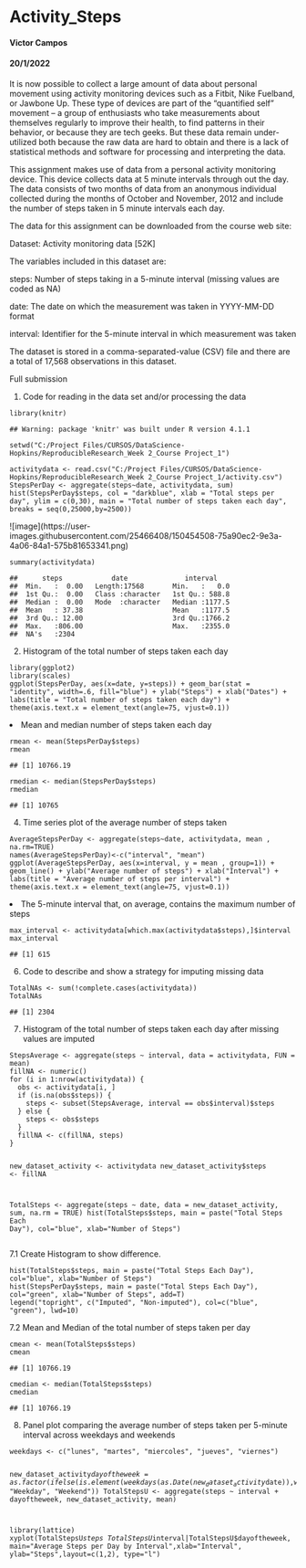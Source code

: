 <h1 class="title toc-ignore">Activity_Steps</h1>
<h4 class="author">Victor Campos</h4>
<h4 class="date">20/1/2022</h4>

</div>


<p>It is now possible to collect a large amount of data about personal movement using activity monitoring devices such as a Fitbit, Nike Fuelband, or Jawbone Up. These type of devices are part of the “quantified self” movement – a group of enthusiasts who take measurements about themselves regularly to improve their health, to find patterns in their behavior, or because they are tech geeks. But these data remain under-utilized both because the raw data are hard to obtain and there is a lack of statistical methods and software for processing and interpreting the data.</p>
<p>This assignment makes use of data from a personal activity monitoring device. This device collects data at 5 minute intervals through out the day. The data consists of two months of data from an anonymous individual collected during the months of October and November, 2012 and include the number of steps taken in 5 minute intervals each day.</p>
<p>The data for this assignment can be downloaded from the course web site:</p>
<p>Dataset: Activity monitoring data [52K]</p>
<p>The variables included in this dataset are:</p>
<p>steps: Number of steps taking in a 5-minute interval (missing values are coded as NA)</p>
<p>date: The date on which the measurement was taken in YYYY-MM-DD format</p>
<p>interval: Identifier for the 5-minute interval in which measurement was taken</p>
<p>The dataset is stored in a comma-separated-value (CSV) file and there are a total of 17,568 observations in this dataset.</p>
<p>Full submission</p>
<ol style="list-style-type: decimal">
<li>Code for reading in the data set and/or processing the data</li>
</ol>
<pre class="r"><code>library(knitr)</code></pre>
<pre><code>## Warning: package &#39;knitr&#39; was built under R version 4.1.1</code></pre>
<pre class="r"><code>setwd(&quot;C:/Project Files/CURSOS/DataScience-Hopkins/ReproducibleResearch_Week 2_Course Project_1&quot;)</code></pre>
<pre class="r"><code>activitydata &lt;- read.csv(&quot;C:/Project Files/CURSOS/DataScience-Hopkins/ReproducibleResearch_Week 2_Course Project_1/activity.csv&quot;)
StepsPerDay &lt;- aggregate(steps~date, activitydata, sum)
hist(StepsPerDay$steps, col = &quot;darkblue&quot;, xlab = &quot;Total steps per day&quot;, ylim = c(0,30), main = &quot;Total number of steps taken each day&quot;, breaks = seq(0,25000,by=2500))</code></pre>
![image](https://user-images.githubusercontent.com/25466408/150454508-75a90ec2-9e3a-4a06-84a1-575b81653341.png)

<pre class="r"><code>summary(activitydata)</code></pre>
<pre><code>##      steps            date              interval     
##  Min.   :  0.00   Length:17568       Min.   :   0.0  
##  1st Qu.:  0.00   Class :character   1st Qu.: 588.8  
##  Median :  0.00   Mode  :character   Median :1177.5  
##  Mean   : 37.38                      Mean   :1177.5  
##  3rd Qu.: 12.00                      3rd Qu.:1766.2  
##  Max.   :806.00                      Max.   :2355.0  
##  NA&#39;s   :2304</code></pre>
<ol start="2" style="list-style-type: decimal">
<li>Histogram of the total number of steps taken each day</li>
</ol>
<pre class="r"><code>library(ggplot2)
library(scales)
ggplot(StepsPerDay, aes(x=date, y=steps)) + geom_bar(stat = &quot;identity&quot;, width=.6, fill=&quot;blue&quot;) + ylab(&quot;Steps&quot;) + xlab(&quot;Dates&quot;) + labs(title = &quot;Total number of steps taken each day&quot;) + theme(axis.text.x = element_text(angle=75, vjust=0.1))</code></pre>

<li>Mean and median number of steps taken each day</li>
</ol>
<pre class="r"><code>rmean &lt;- mean(StepsPerDay$steps)
rmean</code></pre>
<pre><code>## [1] 10766.19</code></pre>
<pre class="r"><code>rmedian &lt;- median(StepsPerDay$steps)
rmedian</code></pre>
<pre><code>## [1] 10765</code></pre>
<ol start="4" style="list-style-type: decimal">
<li>Time series plot of the average number of steps taken</li>
</ol>
<pre class="r"><code>AverageStepsPerDay &lt;- aggregate(steps~date, activitydata, mean , na.rm=TRUE)
names(AverageStepsPerDay)&lt;-c(&quot;interval&quot;, &quot;mean&quot;)
ggplot(AverageStepsPerDay, aes(x=interval, y = mean , group=1)) + geom_line() + ylab(&quot;Average number of steps&quot;) + xlab(&quot;Interval&quot;) + labs(title = &quot;Average number of steps per interval&quot;) + theme(axis.text.x = element_text(angle=75, vjust=0.1))</code></pre>


<li>The 5-minute interval that, on average, contains the maximum number of steps</li>
</ol>
<pre class="r"><code>max_interval &lt;- activitydata[which.max(activitydata$steps),]$interval
max_interval</code></pre>
<pre><code>## [1] 615</code></pre>
<ol start="6" style="list-style-type: decimal">
<li>Code to describe and show a strategy for imputing missing data</li>
</ol>
<pre class="r"><code>TotalNAs &lt;- sum(!complete.cases(activitydata))
TotalNAs</code></pre>
<pre><code>## [1] 2304</code></pre>
<ol start="7" style="list-style-type: decimal">
<li>Histogram of the total number of steps taken each day after missing values are imputed</li>
</ol>
<pre class="r"><code>StepsAverage &lt;- aggregate(steps ~ interval, data = activitydata, FUN = mean)
fillNA &lt;- numeric()
for (i in 1:nrow(activitydata)) {
  obs &lt;- activitydata[i, ]
  if (is.na(obs$steps)) {
    steps &lt;- subset(StepsAverage, interval == obs$interval)$steps
  } else {
    steps &lt;- obs$steps
  }
  fillNA &lt;- c(fillNA, steps)
}

new_dataset_activity &lt;- activitydata
new_dataset_activity$steps &lt;- fillNA

TotalSteps &lt;- aggregate(steps ~ date, data = new_dataset_activity, sum, na.rm = TRUE)
hist(TotalSteps$steps, main = paste(&quot;Total Steps Each Day&quot;), col=&quot;blue&quot;, xlab=&quot;Number of Steps&quot;)</code></pre>

<p>7.1 Create Histogram to show difference.</p>
<pre class="r"><code>hist(TotalSteps$steps, main = paste(&quot;Total Steps Each Day&quot;), col=&quot;blue&quot;, xlab=&quot;Number of Steps&quot;)
hist(StepsPerDay$steps, main = paste(&quot;Total Steps Each Day&quot;), col=&quot;green&quot;, xlab=&quot;Number of Steps&quot;, add=T)
legend(&quot;topright&quot;, c(&quot;Imputed&quot;, &quot;Non-imputed&quot;), col=c(&quot;blue&quot;, &quot;green&quot;), lwd=10)</code></pre>

<p>7.2 Mean and Median of the total number of steps taken per day</p>
<pre class="r"><code>cmean &lt;- mean(TotalSteps$steps)
cmean</code></pre>
<pre><code>## [1] 10766.19</code></pre>
<pre class="r"><code>cmedian &lt;- median(TotalSteps$steps)
cmedian</code></pre>
<pre><code>## [1] 10766.19</code></pre>
<ol start="8" style="list-style-type: decimal">
<li>Panel plot comparing the average number of steps taken per 5-minute interval across weekdays and weekends</li>
</ol>
<pre class="r"><code>weekdays &lt;- c(&quot;lunes&quot;, &quot;martes&quot;, &quot;miercoles&quot;, &quot;jueves&quot;, &quot;viernes&quot;)

new_dataset_activity$dayoftheweek = as.factor(ifelse(is.element(weekdays(as.Date(new_dataset_activity$date)),weekdays), &quot;Weekday&quot;, &quot;Weekend&quot;))
TotalStepsU &lt;- aggregate(steps ~ interval + dayoftheweek, new_dataset_activity, mean)

library(lattice)
xyplot(TotalStepsU$steps ~ TotalStepsU$interval|TotalStepsU$dayoftheweek, main=&quot;Average Steps per Day by Interval&quot;,xlab=&quot;Interval&quot;, ylab=&quot;Steps&quot;,layout=c(1,2), type=&quot;l&quot;)</code></pre>
</div>


